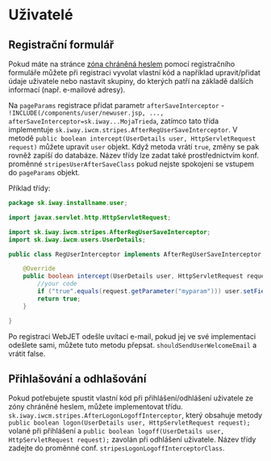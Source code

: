 # Uživatelé

## Registrační formulář

Pokud máte na stránce [zóna chráněná heslem](../../../redactor/zaheslovana-zona/README.md) pomocí registračního formuláře můžete při registraci vyvolat vlastní kód a například upravit/přidat údaje uživatele nebo nastavit skupiny, do kterých patří na základě dalších informací (např. e-mailové adresy).

Na `pageParams` registrace přidat parametr `afterSaveInterceptor` - `!INCLUDE(/components/user/newuser.jsp, ..., afterSaveInterceptor=sk.iway...MojaTrieda`, zatímco tato třída implementuje `sk.iway.iwcm.stripes.AfterRegUserSaveInterceptor`. V metodě `public boolean intercept(UserDetails user, HttpServletRequest request)` můžete upravit `user` objekt. Když metoda vrátí `true`, změny se pak rovněž zapíší do databáze. Název třídy lze zadat také prostřednictvím konf. proměnné `stripesUserAfterSaveClass` pokud nejste spokojeni se vstupem do `pageParams` objekt.

Příklad třídy:

```java
package sk.iway.installname.user;

import javax.servlet.http.HttpServletRequest;

import sk.iway.iwcm.stripes.AfterRegUserSaveInterceptor;
import sk.iway.iwcm.users.UserDetails;

public class RegUserInterceptor implements AfterRegUserSaveInterceptor {

    @Override
    public boolean intercept(UserDetails user, HttpServletRequest request) {
        //your code
        if ("true".equals(request.getParameter("myparam"))) user.setFieldA("changed text");
        return true;
    }

}
```

Po registraci WebJET odešle uvítací e-mail, pokud jej ve své implementaci odešlete sami, můžete tuto metodu přepsat. `shouldSendUserWelcomeEmail` a vrátit false.

## Přihlašování a odhlašování

Pokud potřebujete spustit vlastní kód při přihlášení/odhlášení uživatele ze zóny chráněné heslem, můžete implementovat třídu. `sk.iway.iwcm.stripes.AfterLogonLogoffInterceptor`, který obsahuje metody `public boolean logon(UserDetails user, HttpServletRequest request);` volané při přihlášení a `public boolean logoff(UserDetails user, HttpServletRequest request);` zavolán při odhlášení uživatele. Název třídy zadejte do proměnné conf. `stripesLogonLogoffInterceptorClass`.
